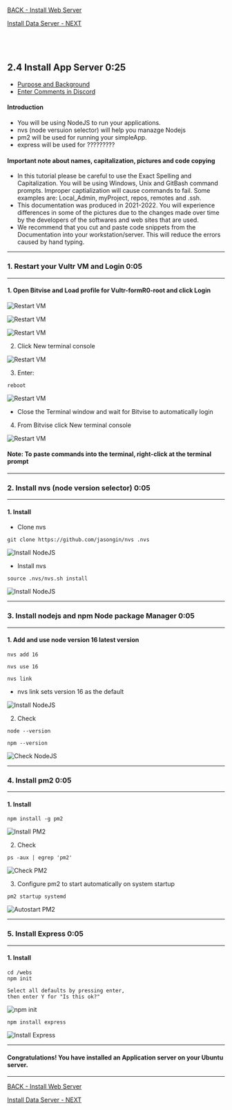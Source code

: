 <!-- ------------------------------------------------------------------------- -->

<div class="page-back">

[BACK - Install Web Server     ](/Setup/fr0303_Setup-Web-Server-Ubuntu.md)
</div><div class="page-next">

[Install Data Server - NEXT](/Setup/fr0305_Setup-Data-Server-Ubuntu.md)
</div><div style="margin-top:35px">&nbsp;</div>

<!-- ------------------------------------------------------------------------- -->


## 2.4 Install App Server 0:25 <!-- {docsify-ignore} -->
- [Purpose and Background](../Setup/purposes/pfr0304_Setup-App-Server-Ubuntu.md)
- [Enter Comments in Discord](https://discord.com/channels/928752444316483585/931218086256857118)

#### Introduction <!-- {docsify-ignore} -->
- You will be using NodeJS to run your applications.
- nvs (node versuion selector) will help you manazge Nodejs
- pm2 will be used for running your simpleApp.
- express will be used for ?????????

#### Important note about names, capitalization, pictures and code copying <!-- {docsify-ignore} -->
- In this tutorial please be careful to use the Exact Spelling and Capitalization. You will be using Windows, Unix and GitBash command prompts. Improper captialization will cause commands to fail. Some examples are: Local_Admin, myProject, repos, remotes and .ssh.
- This documentation was produced in 2021-2022. You will experience differences in some of the pictures due to the changes made over time by the developers of the softwares and web sites that are used.
- We recommend that you cut and paste code snippets from the Documentation into your workstation/server. This will reduce the errors caused by hand typing.

----
### 1. Restart your Vultr VM and Login 0:05

----
#### 1. Open Bitvise and Load profile for Vultr-formR0-root and click Login

![Restart VM](./images/fr0300-01_restart-vm.png "Restart VM")

![Restart VM](./images/fr0300-01_restart-vm1.png "Restart VM")

![Restart VM](./images/fr0300-01_restart-vm2.png "Restart VM")

2. Click New terminal console

![Restart VM](./images/fr0301-09_Vultr-New-Profile-Console.png "Restart VM")

3. Enter:

```
reboot
```

![Restart VM](./images/fr0300-01_restart-vm4.png "Restart VM")

- Close the Terminal window and wait for Bitvise to automatically login

4. From Bitvise click New terminal console

![Restart VM](./images/fr0301-09_Vultr-New-Profile-Console.png "Restart VM")

#### Note: To paste commands into the terminal, right-click at the terminal prompt 
----
### 2. Install nvs (node version selector) 0:05
----

#### 1. Install 

- Clone nvs

```
git clone https://github.com/jasongin/nvs .nvs
```

![Install NodeJS](./images/fr0304-01_Ubuntu-install-nodejs1.png "Install NodeJS")

- Install nvs

```
source .nvs/nvs.sh install
```

![Install NodeJS](./images/fr0304-01_Ubuntu-install-nodejs2.png "Install NodeJS")


----
### 3. Install nodejs and npm Node package Manager 0:05
----

#### 1. Add and use node version 16 latest version 

```
nvs add 16

nvs use 16

nvs link
```

- nvs link sets version 16 as the default

![Install NodeJS](./images/fr0304-01_Ubuntu-install-nodejs3.png "Install NodeJS")

2. Check

```
node --version

npm --version
```

![Check NodeJS](./images/fr0304-01_Ubuntu-install-nodejs4.png "Check NodeJS")

----
### 4. Install  pm2 0:05
----

#### 1. Install
```
npm install -g pm2
```

![Install PM2](./images/fr0304-05_Ubuntu-install-pm2.png "Install PM2")

2. Check
```
ps -aux | egrep 'pm2'
```

![Check PM2](./images/fr0304-06_Ubuntu-check-pm2.png "Check PM2")

3. Configure pm2 to start automatically on system startup
```
pm2 startup systemd
```

![Autostart PM2](./images/fr0304-07_Ubuntu-autostart-pm2.png "Autostart PM2")

----
### 5. Install Express 0:05
----

#### 1. Install 

```
cd /webs
npm init

Select all defaults by pressing enter,
then enter Y for "Is this ok?"
```

![npm init](./images/fr0304-10_Ubuntu-npm-init.png "npm init")

```
npm install express
```

![Install Express](./images/fr0304-11_Ubuntu-install-express.png "Install Express")


----
#### Congratulations! You have installed an Application server on your Ubuntu server.
----

<!-- ------------------------------------------------------------------------- -->

<div class="page-back">

[BACK - Install Web Server     ](/Setup/fr0303_Setup-Web-Server-Ubuntu.md)
</div><div class="page-next">

[Install Data Server - NEXT](/Setup/fr0305_Setup-Data-Server-Ubuntu.md)
</div>

<!-- ------------------------------------------------------------------------- -->

